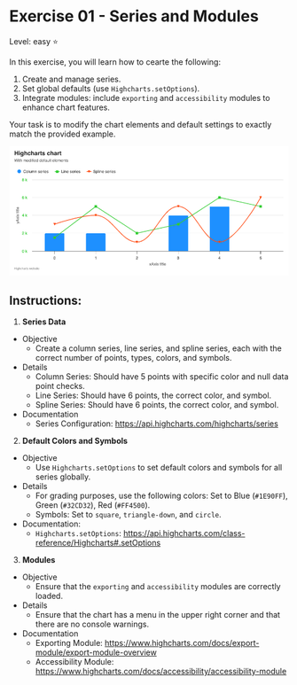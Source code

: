 # Exercise 01 - Series and Modules
Level: easy ⭐

In this exercise, you will learn how to cearte the following:
1. Create and manage series.
2. Set global defaults (use `Highcharts.setOptions`).
3. Integrate modules: include `exporting` and `accessibility` modules to enhance chart features.


Your task is to modify the chart elements and default settings to exactly match the provided example. 

![exercise.png](exercise.png)

## Instructions:
1. **Series Data**
* Objective
  * Create a column series, line series, and spline series, each with the correct number of points, types, colors, and symbols.
* Details
  * Column Series: Should have 5 points with specific color and null data point checks.
  * Line Series: Should have 6 points, the correct color, and symbol.
  * Spline Series: Should have 6 points, the correct color, and symbol.
* Documentation
  * Series Configuration: https://api.highcharts.com/highcharts/series

2. **Default Colors and Symbols**
* Objective
  * Use `Highcharts.setOptions` to set default colors and symbols for all series globally.
* Details
  * For grading purposes, use the following colors: Set to Blue (`#1E90FF`), Green (`#32CD32`), Red (`#FF4500`).
  * Symbols: Set to `square`, `triangle-down`, and `circle`.
* Documentation:
  * `Highcharts.setOptions`: https://api.highcharts.com/class-reference/Highcharts#.setOptions

3. **Modules**
* Objective
  * Ensure that the `exporting` and `accessibility` modules are correctly loaded.
* Details
  * Ensure that the chart has a menu in the upper right corner and that there are no console warnings.
* Documentation
  * Exporting Module: https://www.highcharts.com/docs/export-module/export-module-overview
  * Accessibility Module: https://www.highcharts.com/docs/accessibility/accessibility-module



